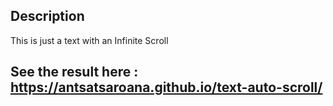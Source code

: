 ﻿##  Description 

This is just a text with an Infinite Scroll

## See the result here : https://antsatsaroana.github.io/text-auto-scroll/
